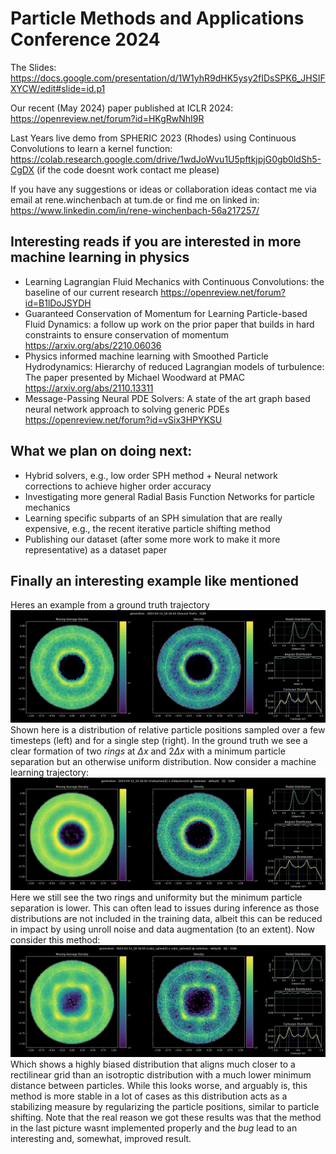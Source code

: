 # Particle Methods and Applications Conference 2024

The Slides: https://docs.google.com/presentation/d/1W1yhR9dHK5ysy2fIDsSPK6_JHSIFXYCW/edit#slide=id.p1

Our recent (May 2024) paper published at ICLR 2024: https://openreview.net/forum?id=HKgRwNhI9R

Last Years live demo from SPHERIC 2023 (Rhodes) using Continuous Convolutions to learn a kernel function: https://colab.research.google.com/drive/1wdJoWvu1U5pftkjpjG0gb0ldSh5-CgDX (if the code doesnt work contact me please)

If you have any suggestions or ideas or collaboration ideas contact me via email at rene.winchenbach at tum.de or find me on linked in: https://www.linkedin.com/in/rene-winchenbach-56a217257/ 

## Interesting reads if you are interested in more machine learning in physics
- Learning Lagrangian Fluid Mechanics with Continuous Convolutions: the baseline of our current research https://openreview.net/forum?id=B1lDoJSYDH 
- Guaranteed Conservation of Momentum for Learning Particle-based Fluid Dynamics: a follow up work on the prior paper that builds in hard constraints to ensure conservation of momentum https://arxiv.org/abs/2210.06036
- Physics informed machine learning with Smoothed Particle Hydrodynamics: Hierarchy of reduced Lagrangian models of turbulence: The paper presented by Michael Woodward at PMAC https://arxiv.org/abs/2110.13311
- Message-Passing Neural PDE Solvers: A state of the art graph based neural network approach to solving generic PDEs https://openreview.net/forum?id=vSix3HPYKSU

## What we plan on doing next:
- Hybrid solvers, e.g., low order SPH method + Neural network corrections to achieve higher order accuracy
- Investigating more general Radial Basis Function Networks for particle mechanics
- Learning specific subparts of an SPH simulation that are really expensive, e.g., the recent iterative particle shifting method
- Publishing our dataset (after some more work to make it more representative) as a dataset paper

## Finally an interesting example like mentioned
Heres an example from a ground truth trajectory
![](2023-05-22-13-14-57.png)
Shown here is a distribution of relative particle positions sampled over a few timesteps (left) and for a single step (right). In the ground truth we see a clear formation of two _rings_ at $\Delta x$ and $2\Delta x$ with a minimum particle separation but an otherwise uniform distribution. Now consider a machine learning trajectory:
![](2023-05-22-13-18-55.png) 
Here we still see the two rings and uniformity but the minimum particle separation is lower. This can often lead to issues during inference as those distributions are not included in the training data, albeit this can be reduced in impact by using unroll noise and data augmentation (to an extent). Now consider this method:
![](2023-05-22-13-19-31.png)
Which shows a highly biased distribution that aligns much closer to a rectilinear grid than an isotroptic distribution with a much lower minimum distance between particles. While this looks worse, and arguably is, this method is more stable in a lot of cases as this distribution acts as a stabilizing measure by regularizing the particle positions, similar to particle shifting. Note that the real reason we got these results was that the method in the last picture wasnt implemented properly and the _bug_ lead to an interesting and, somewhat, improved result.

